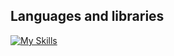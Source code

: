 ## Languages and libraries
[![My Skills](https://skillicons.dev/icons?i=r,python,javascript,sqlite)](https://skillicons.dev)
